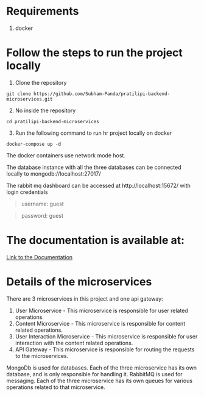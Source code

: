 # Requirements
1. docker

# Follow the steps to run the project locally

1. Clone the repository
```git
git clone https://github.com/Subham-Panda/pratilipi-backend-microservices.git
```

2. No inside the repository
```
cd pratilipi-backend-microservices
```

3. Run the following command to run hr project locally on docker
```
docker-compose up -d
```

The docker containers use network mode host.

The database instance with all the three databases can be connected locally to mongodb://localhost:27017/

The rabbit mq dashboard can be accessed at http://localhost:15672/ with login credentials
>username: guest

>password: guest

# The documentation is available at:
<a href="https://documenter.getpostman.com/view/17855939/UVeCQoNL">Link to the Documentation</a>


# Details of the microservices
There are 3 microservices in this project and one api gateway:

1. User Microservice - This microservice is responsible for user related operations.
2. Content Microservice - This microservice is responsible for content related operations.
3. User Interaction Microservice - This microservice is responsible for user interaction with the content related operations.
4. API Gateway - This microservice is responsible for routing the requests to the microservices.

MongoDb is used for databases. Each of the three microservice has its own database, and is only responsible for handling it.
RabbitMQ is used for messaging. Each of the three microservice has its own queues for various operations related to that microservice.

